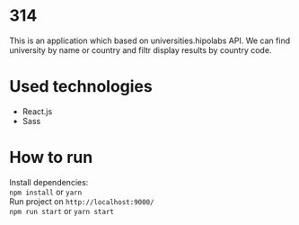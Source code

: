 # 314
This is an application which based on universities.hipolabs API. We can find university by name or country and filtr display results by country code.

# Used technologies
* React.js
* Sass

# How to run
Install dependencies:<br />
```npm install``` or ```yarn```<br />
Run project on ```http://localhost:9000/```<br />
```npm run start``` or ```yarn start```
